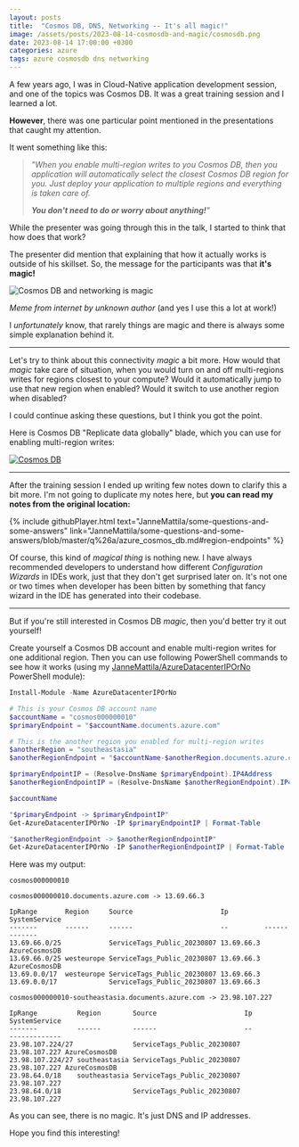 ```yaml
---
layout: posts
title:  "Cosmos DB, DNS, Networking -- It's all magic!"
image: /assets/posts/2023-08-14-cosmosdb-and-magic/cosmosdb.png
date: 2023-08-14 17:00:00 +0300
categories: azure
tags: azure cosmosdb dns networking
---
```

A few years ago, I was in Cloud-Native application development session, and one of the topics was Cosmos DB.
It was a great training session and I learned a lot.

**However**, there was one particular point mentioned in the presentations that caught my attention. 

It went something like this:

> _"When you enable multi-region writes to you Cosmos DB,
> then you application will automatically
> select the closest Cosmos DB region for you.
> Just deploy your application to multiple
> regions and everything is taken care of._
>
> _**You don't need to do or worry about anything!**"_

While the presenter was going through this in the talk, I started
to think that how does that work? 

The presenter did mention that explaining that how it actually works is outside
of his skillset. So, the message for the participants was that **it's magic!**

![Cosmos DB and networking is magic](/assets/posts/common/magic.gif)

_Meme from internet by unknown author_ (and yes I use this a lot at work!)

I _unfortunately_ know, that rarely things are magic and there is always
some simple explanation behind it.

---

Let's try to think about this connectivity _magic_ a bit more. 
How would that _magic_ take care of situation, when you would turn
on and off multi-regions writes for regions closest to your compute?
Would it automatically jump to use that new region when enabled?
Would it switch to use another region when disabled?

I could continue asking these questions, but I think you got the point.

Here is Cosmos DB "Replicate data globally" blade, which you can use
for enabling multi-region writes:

[![Cosmos DB](/assets/posts/2023-08-14-cosmosdb-and-magic/cosmosdb.png)](/assets/posts/2023-08-14-cosmosdb-and-magic/cosmosdb.png)

---

After the training session I ended up writing few notes down to clarify this a bit more.
I'm not going to duplicate my notes here, but **you can read my notes from the original location:**

{% include githubPlayer.html text="JanneMattila/some-questions-and-some-answers" link="JanneMattila/some-questions-and-some-answers/blob/master/q%26a/azure_cosmos_db.md#region-endpoints" %}

Of course, this kind of _magical thing_ is nothing new.
I have always recommended developers to understand how different _Configuration Wizards_ in IDEs work,
just that they don't get surprised later on. It's not one or two
times when developer has been bitten by something that fancy wizard 
in the IDE has generated into their codebase.

---

But if you're still interested in Cosmos DB _magic_, then you'd better try it out yourself!

Create yourself a Cosmos DB account and enable multi-region writes for one additional region.
Then you can use following PowerShell commands to see how it works (using my [JanneMattila/AzureDatacenterIPOrNo](https://github.com/JanneMattila/AzureDatacenterIPOrNo) PowerShell module):

```powershell
Install-Module -Name AzureDatacenterIPOrNo

# This is your Cosmos DB account name
$accountName = "cosmos000000010"
$primaryEndpoint = "$accountName.documents.azure.com"

# This is the another region you enabled for multi-region writes
$anotherRegion = "southeastasia"
$anotherRegionEndpoint = "$accountName-$anotherRegion.documents.azure.com"

$primaryEndpointIP = (Resolve-DnsName $primaryEndpoint).IP4Address
$anotherRegionEndpointIP = (Resolve-DnsName $anotherRegionEndpoint).IP4Address

$accountName

"$primaryEndpoint -> $primaryEndpointIP"
Get-AzureDatacenterIPOrNo -IP $primaryEndpointIP | Format-Table

"$anotherRegionEndpoint -> $anotherRegionEndpointIP"
Get-AzureDatacenterIPOrNo -IP $anotherRegionEndpointIP | Format-Table
```

Here was my output:

```text
cosmos000000010

cosmos000000010.documents.azure.com -> 13.69.66.3

IpRange       Region     Source                      Ip         SystemService
-------       ------     ------                      --         -------------
13.69.66.0/25            ServiceTags_Public_20230807 13.69.66.3 AzureCosmosDB
13.69.66.0/25 westeurope ServiceTags_Public_20230807 13.69.66.3 AzureCosmosDB
13.69.0.0/17  westeurope ServiceTags_Public_20230807 13.69.66.3
13.69.0.0/17             ServiceTags_Public_20230807 13.69.66.3

cosmos000000010-southeastasia.documents.azure.com -> 23.98.107.227

IpRange          Region        Source                      Ip            SystemService
-------          ------        ------                      --            -------------
23.98.107.224/27               ServiceTags_Public_20230807 23.98.107.227 AzureCosmosDB
23.98.107.224/27 southeastasia ServiceTags_Public_20230807 23.98.107.227 AzureCosmosDB
23.98.64.0/18    southeastasia ServiceTags_Public_20230807 23.98.107.227
23.98.64.0/18                  ServiceTags_Public_20230807 23.98.107.227
```

As you can see, there is no magic. It's just DNS and IP addresses.

Hope you find this interesting!
